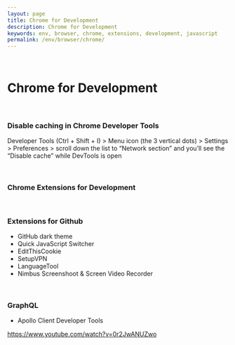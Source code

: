 ```yaml
---
layout: page
title: Chrome for Development
description: Chrome for Development
keywords: env, browser, chrome, extensions, development, javascript
permalink: /env/browser/chrome/
---
```


<br/>

# Chrome for Development

<br/>

### Disable caching in Chrome Developer Tools

Developer Tools (Ctrl + Shift + I) > Menu icon (the 3 vertical dots) > Settings > Preferences > scroll down the list to “Network section” and you’ll see the “Disable cache” while DevTools is open

<br/>

### Chrome Extensions for Development

<br/>

### Extensions for Github

- GitHub dark theme
- Quick JavaScript Switcher
- EditThisCookie
- SetupVPN
- LanguageTool
- Nimbus Screenshoot & Screen Video Recorder

<br/>

### GraphQL

- Apollo Client Developer Tools

<!--

- Enchanced GitHub
- File icon for Github and Gitlab
- Octolinker
- Sourcegraph

-->

<!--

- Octotree

-->

https://www.youtube.com/watch?v=0r2JwANUZwo
